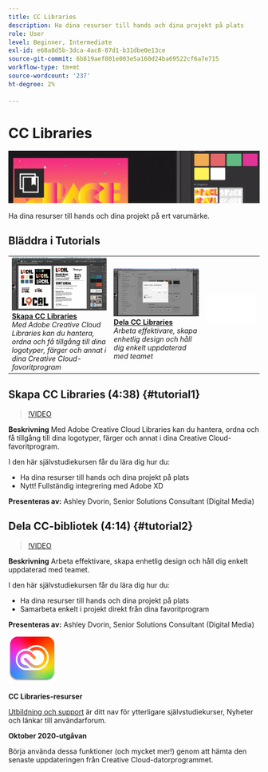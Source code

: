 ```yaml
---
title: CC Libraries
description: Ha dina resurser till hands och dina projekt på plats
role: User
level: Beginner, Intermediate
exl-id: e68a8d5b-3dca-4ac8-87d1-b31dbe0e13ce
source-git-commit: 6b819aef801e003e5a160d24ba69522cf6a7e715
workflow-type: tm+mt
source-wordcount: '237'
ht-degree: 2%

---
```


# CC Libraries

![Tutorial Hero Image](../assets/CCLibs.jpg)

Ha dina resurser till hands och dina projekt på ert varumärke.

## Bläddra i Tutorials

<table style="table-layout:fixed">
<tr>
 <td>
   <a href="cclibraries.md#tutorial1">
      <img alt="Skapa CC Libraries" src="../assets/libraries_create_dvorin_thumbnail.jpg" />
   </a>
    <div>
   <a href="cclibraries.md#tutorial1"><strong>Skapa CC Libraries</strong></a>
    </div>
    <em>Med Adobe Creative Cloud Libraries kan du hantera, ordna och få tillgång till dina logotyper, färger och annat i dina Creative Cloud-favoritprogram</em>
    <br>
  </td>
   <td>
   <a href="cclibraries.md#tutorial2">
      <img alt="Dela CC Libraries" src="../assets/libraries_share_dvorin_thumbnail.jpg" />
   </a>
    <div>
   <a href="cclibraries.md#tutorial2"><strong>Dela CC Libraries</strong></a>
    </div>
    <em>Arbeta effektivare, skapa enhetlig design och håll dig enkelt uppdaterad med teamet</em>
    <br>
  </td>
  <td>
    <img alt="Mellanrum" src="../assets/Whitespacer.png" />
    <div>
    <br>
  </td>
</tr>
</table>

## Skapa CC Libraries (4:38) {#tutorial1}

>[!VIDEO](https://video.tv.adobe.com/v/326802?hidetitle=true)

**Beskrivning**
Med Adobe Creative Cloud Libraries kan du hantera, ordna och få tillgång till dina logotyper, färger och annat i dina Creative Cloud-favoritprogram.

I den här självstudiekursen får du lära dig hur du:
* Ha dina resurser till hands och dina projekt på plats
* Nytt! Fullständig integrering med Adobe XD

**Presenteras av:**
Ashley Dvorin, Senior Solutions Consultant (Digital Media)

## Dela CC-bibliotek (4:14) {#tutorial2}

>[!VIDEO](https://video.tv.adobe.com/v/326803?hidetitle=true)

**Beskrivning**
Arbeta effektivare, skapa enhetlig design och håll dig enkelt uppdaterad med teamet.

I den här självstudiekursen får du lära dig hur du:
* Ha dina resurser till hands och dina projekt på plats
* Samarbeta enkelt i projekt direkt från dina favoritprogram

**Presenteras av:**
Ashley Dvorin, Senior Solutions Consultant (Digital Media)

![CC Libraries-logotyp](../assets/cc_appicon_96.png)

**CC Libraries-resurser**

[Utbildning och support](https://helpx.adobe.com/creative-cloud/help/libraries.html) är ditt nav för ytterligare självstudiekurser, Nyheter och länkar till användarforum.

**Oktober 2020-utgåvan**

Börja använda dessa funktioner (och mycket mer!) genom att hämta den senaste uppdateringen från Creative Cloud-datorprogrammet.
